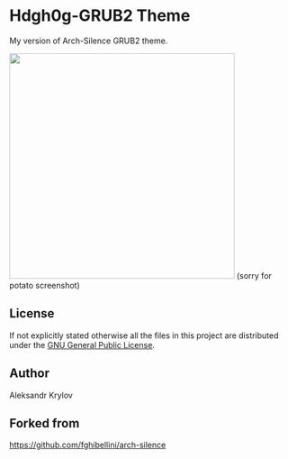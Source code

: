 
# Hdgh0g-GRUB2 Theme

My version of Arch-Silence GRUB2 theme.

<img src="./preview.png" width="400">
(sorry for potato screenshot)

## License

If not explicitly stated otherwise all the files in this project are distributed under the [GNU General Public License](./COPYING).

## Author

Aleksandr Krylov

## Forked from

https://github.com/fghibellini/arch-silence
